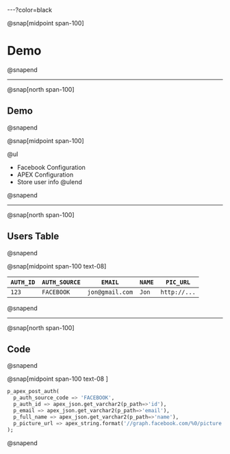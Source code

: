 ---?color=black

@snap[midpoint span-100]
# Demo
@snapend

---

@snap[north span-100]
## Demo
@snapend


@snap[midpoint span-100]

@ul[](false)
- Facebook Configuration
- APEX Configuration
- Store user info
@ulend

@snapend

---

@snap[north span-100]
## Users Table
@snapend


@snap[midpoint span-100 text-08]

| `AUTH_ID` | `AUTH_SOURCE` | `EMAIL` | `NAME` | `PIC_URL` |
| --- | --- | --- | --- | --- |
| `123` | `FACEBOOK` | `jon@gmail.com` | `Jon` | `http://...` |


@snapend

--- 
@snap[north span-100]
## Code
@snapend


@snap[midpoint span-100 text-08 ]
```sql zoom-00 code-line-numbers 
p_apex_post_auth(
  p_auth_source_code => 'FACEBOOK',
  p_auth_id => apex_json.get_varchar2(p_path=>'id'),
  p_email => apex_json.get_varchar2(p_path=>'email'),
  p_full_name => apex_json.get_varchar2(p_path=>'name'),
  p_picture_url => apex_string.format('//graph.facebook.com/%0/picture', apex_json.get_varchar2(p_path=>'id'))
);

```
@snapend


